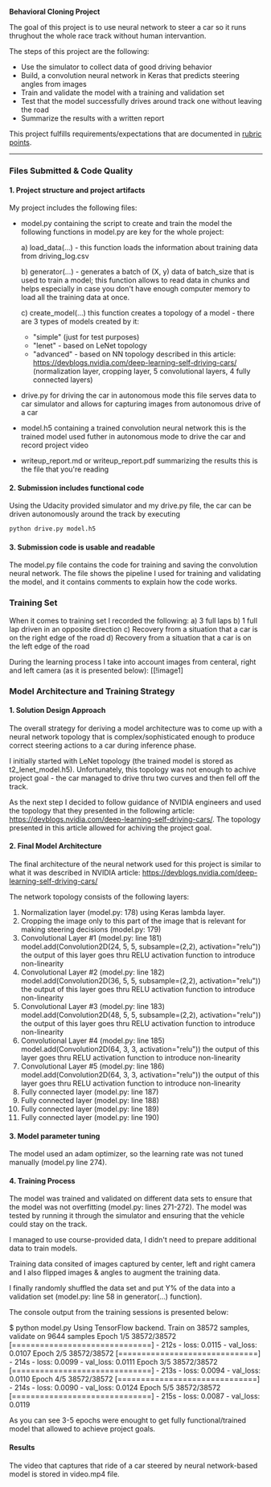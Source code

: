 **Behavioral Cloning Project**

The goal of this project is to use neural network to steer a car so it runs thrughout the whole race track without human intervantion.

The steps of this project are the following:
* Use the simulator to collect data of good driving behavior
* Build, a convolution neural network in Keras that predicts steering angles from images
* Train and validate the model with a training and validation set
* Test that the model successfully drives around track one without leaving the road
* Summarize the results with a written report


[//]: # (Image References)

[image1]: ./examples/center_camera.jpg "Center Camera"
[image2]: ./examples/left_camera.jpg "Left Camera"
[image3]: ./examples/right_camera.jpg "Right Image"
[image4]: ./examples/right_edge.jpg "Recovery - right side"
[image5]: ./examples/right_edge_half_recovery.jpg "Half recovery - right side"
[image6]: ./examples/right_edge_recovery.jpg "Full recovery - right side"

This project fulfills requirements/expectations that are documented in [rubric points](https://review.udacity.com/#!/rubrics/432/view).

---
### Files Submitted & Code Quality

#### 1. Project structure and project artifacts

My project includes the following files:
* model.py containing the script to create and train the model
  the following functions in model.py are key for the whole project:
  
  a) load_data(...) - this function loads the information about training data from driving_log.csv
  
  b) generator(...) - generates a batch of (X, y) data of batch_size that is used to train a model; this function allows to read data in chunks and helps especially in case you don't have enough computer memory to load all the training data at once.
  
  c) create_model(...) this function creates a topology of a model - there are 3 types of models created by it:
  - "simple" (just for test purposes)
  - "lenet" - based on LeNet topology
  - "advanced" - based on NN topology described in this article: https://devblogs.nvidia.com/deep-learning-self-driving-cars/
    (normalization layer, cropping layer, 5 convolutional layers, 4 fully connected layers)
  
* drive.py for driving the car in autonomous mode
  this file serves data to car simulator and allows for capturing images from autonomous drive of a car

* model.h5 containing a trained convolution neural network
  this is the trained model used futher in autonomous mode to drive the car and record project video
  
* writeup_report.md or writeup_report.pdf summarizing the results
  this is the file that you're reading

#### 2. Submission includes functional code
Using the Udacity provided simulator and my drive.py file, the car can be driven autonomously around the track by executing 
```sh
python drive.py model.h5
```

#### 3. Submission code is usable and readable

The model.py file contains the code for training and saving the convolution neural network. The file shows the pipeline I used for training and validating the model, and it contains comments to explain how the code works.

### Training Set

When it comes to training set I recorded the following:
a) 3 full laps
b) 1 full lap driven in an opposite direction
c) Recovery from a situation that a car is on the right edge of the road
d) Recovery from a situation that a car is on the left edge of the road

During the learning process I take into account images from centeral, right and left camera (as it is presented below):
[[!image1]


### Model Architecture and Training Strategy

#### 1. Solution Design Approach

The overall strategy for deriving a model architecture was to come up with a neural network topology that is complex/sophisticated enough to produce correct steering actions to a car during inference phase.

I initially started with LeNet topology (the trained model is stored as t2_lenet_model.h5). Unfortunately, this topology was not enough to achive project goal - the car managed to drive thru two curves and then fell off the track.

As the next step I decided to follow guidance of NVIDIA engineers and used the topology that they presented in the following article: https://devblogs.nvidia.com/deep-learning-self-driving-cars/. The topology presented in this article allowed for achiving the project goal.

#### 2. Final Model Architecture

The final architecture of the neural network used for this project is similar to what it was described in NVIDIA article: https://devblogs.nvidia.com/deep-learning-self-driving-cars/

The network topology consists of the following layers:
1. Normalization layer (model.py: 178) using Keras lambda layer.
2. Cropping the image only to this part of the image that is relevant for making steering decisions (model.py: 179)
3. Convolutional Layer #1 (model.py: line 181)
   model.add(Convolution2D(24, 5, 5, subsample=(2,2), activation="relu"))
   the output of this layer goes thru RELU activation function to introduce non-linearity
4. Convolutional Layer #2 (model.py: line 182)
   model.add(Convolution2D(36, 5, 5, subsample=(2,2), activation="relu"))
   the output of this layer goes thru RELU activation function to introduce non-linearity
5. Convolutional Layer #3 (model.py: line 183)
   model.add(Convolution2D(48, 5, 5, subsample=(2,2), activation="relu"))
   the output of this layer goes thru RELU activation function to introduce non-linearity
6. Convolutional Layer #4 (model.py: line 185)
   model.add(Convolution2D(64, 3, 3, activation="relu"))
   the output of this layer goes thru RELU activation function to introduce non-linearity
7. Convolutional Layer #5 (model.py: line 186)
   model.add(Convolution2D(64, 3, 3, activation="relu"))
   the output of this layer goes thru RELU activation function to introduce non-linearity
8. Fully connected layer (model.py: line 187)
9. Fully connected layer (model.py: line 188)
9. Fully connected layer (model.py: line 189)
9. Fully connected layer (model.py: line 190)

#### 3. Model parameter tuning

The model used an adam optimizer, so the learning rate was not tuned manually (model.py line 274).

#### 4. Training Process

The model was trained and validated on different data sets to ensure that the model was not overfitting (model.py: lines 271-272). The model was tested by running it through the simulator and ensuring that the vehicle could stay on the track.

I managed to use course-provided data, I didn't need to prepare additional data to train models.

Training data consited of images captured by center, left and right camera and I also flipped images & angles to augment the training data.

I finally randomly shuffled the data set and put Y% of the data into a validation set (model.py: line 58 in generator(...) function).

The console output from the training sessions is presented below:

$ python model.py 
Using TensorFlow backend.
Train on 38572 samples, validate on 9644 samples
Epoch 1/5
38572/38572 [==============================] - 212s - loss: 0.0115 - val_loss: 0.0107
Epoch 2/5
38572/38572 [==============================] - 214s - loss: 0.0099 - val_loss: 0.0111
Epoch 3/5
38572/38572 [==============================] - 213s - loss: 0.0094 - val_loss: 0.0110
Epoch 4/5
38572/38572 [==============================] - 214s - loss: 0.0090 - val_loss: 0.0124
Epoch 5/5
38572/38572 [==============================] - 215s - loss: 0.0087 - val_loss: 0.0119

As you can see 3-5 epochs were enought to get fully functional/trained model that allowed to achieve project goals.

#### Results

The video that captures that ride of a car steered by neural network-based model is stored in video.mp4 file.
